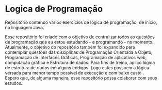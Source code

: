 # Logica de Programação

Repositório contendo vários exercícios de lógica de programação, de início, na linguagem Java. 



Esse repositório foi criado com o objetivo de centralizar todos as questões de programação que eu estou estudando - e programando - no momento. Atualmente, o objetivo do repositório também foi expandido para contemplar questões das disciplinas de Programação Orientada a Objeto, Programação de Interfaces Gráficas, Programação de aplicativos web, computação gráfica e  Estrutura de dados. Para fins de treino, aplico lógica de estrutura de dados em alguns códigos. Logo estes possuem a lógica versada para menor tempo possível  de execução e com baixo custo . Espero que, de alguma maneira, esse repositório possa colaborar com seus estudos.

